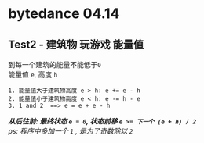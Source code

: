# bytedance 04.14

## Test2 - 建筑物 玩游戏 能量值
到每一个建筑的能量不能低于`0`  
能量值 `e`, 高度 `h`
```  
1. 能量值大于建筑物高度 e > h: e += e - h  
2. 能量值小于建筑物高度 e < h: e -= h - e  
3. 1 and 2  ==> e = e + e - h
```  
***从后往前: 最终状态 `e = 0`, 状态前移 `e >= 下一个 (e + h) / 2`***  
*ps: 程序中多加一个 `1` , 是为了奇数除以 `2`*